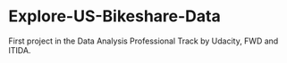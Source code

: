 # Explore-US-Bikeshare-Data
First project in the Data Analysis Professional Track by Udacity, FWD and ITIDA.
